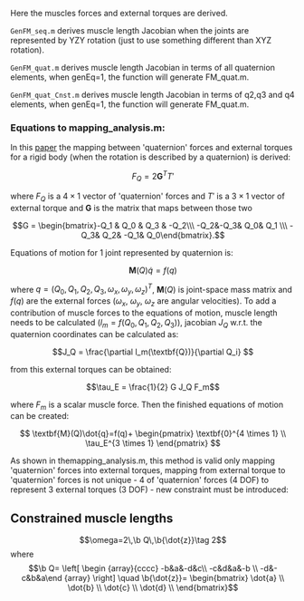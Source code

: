 Here the muscles forces and external torques are derived.

`GenFM_seq.m` derives muscle length Jacobian when the joints are represented by YZY rotation (just to use something different than XYZ rotation).

`GenFM_quat.m` derives muscle length Jacobian in terms of all quaternion elements, when genEq=1, the function will generate FM_quat.m.

`GenFM_quat_Cnst.m` derives muscle length Jacobian in terms of q2,q3 and q4 elements, when genEq=1, the function will generate FM_quat.m.

### Equations to mapping_analysis.m:

In this [paper](https://arxiv.org/abs/0811.2889) the mapping between 'quaternion' forces and external torques for a rigid body (when the rotation is described by a quaternion) is derived:

$$\textit{F}_Q = 2\textbf{G}^TT'$$

where $\textit{F}_Q$ is a $4 \times 1$ vector of 'quaternion' forces and $T'$ is a $3 \times 1$ vector of external torque and $\textbf{G}$ is the matrix that maps between those two

$$G = \begin{bmatrix}-Q_1 & Q_0 & Q_3 & -Q_2\\\ -Q_2&-Q_3& Q_0& Q_1 \\\ -Q_3& Q_2& -Q_1& Q_0\end{bmatrix}.$$

Equations of motion for 1 joint represented by quaternion is:

$$\textbf{M}(Q)\dot{q}=f(q)$$

where $q = (Q_0,Q_1,Q_2,Q_3,\omega_x,\omega_y,\omega_z)^T$, $\textbf{M}(Q)$ is joint-space mass matrix and $f(q)$ are the external forces ($\omega_x$, $\omega_y$, $\omega_z$ are angular velocities).
To add a contribution of muscle forces to the equations of motion, muscle length needs to be calculated ($l_m = f(Q_0,Q_1,Q_2,Q_3)$), jacobian $J_Q$ w.r.t. the quaternion coordinates can be calculated as:

$$J_Q = \frac{\partial l_m(\textbf{Q})}{\partial Q_i} $$

from this external torques can be obtained:

$$\tau_E = \frac{1}{2} G J_Q F_m$$

where $F_m$ is a scalar muscle force. Then the finished equations of motion can be created:

$$
\textbf{M}(Q)\dot{q}=f(q)+
\begin{pmatrix}
\textbf{0}^{4 \times 1} \\
\tau_E^{3 \times 1}
\end{pmatrix}
$$

As shown in themapping_analysis.m, this method is valid only mapping 'quaternion' forces into external torques, mapping from external torque to 'quaternion' forces is not unique - 4 of 'quaternion' forces (4 DOF) to represent 3 external torques (3 DOF) - new constraint must be introduced:

## Constrained muscle lengths
$$\omega=2\,\b Q\,\b{\dot{z}}\tag 2$$
where 
$$\b Q= \left[ \begin {array}{cccc} -b&a&-d&c\\ -c&d&a&-b
\\ -d&-c&b&a\end {array} \right] \quad
\b{\dot{z}}= \begin{bmatrix}
   \dot{a} \\
   \dot{b} \\
   \dot{c} \\
   \dot{d} \\
 \end{bmatrix}$$
